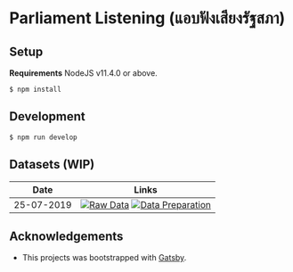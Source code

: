 # Parliament Listening (แอบฟังเสียงรัฐสภา)

## Setup
**Requirements** NodeJS v11.4.0 or above.

```
$ npm install 
```

## Development
```
$ npm run develop
```

## Datasets (WIP)
| Date | Links |
|---|---|
| 25-07-2019 | [![Raw Data][sheet-badge]]() [![Data Preparation][data-prep-badge]]() |


## Acknowledgements
- This projects was bootstrapped with [Gatsby][gatsby].

[gatsby]: https://www.gatsbyjs.org
[data-prep-badge]: https://img.shields.io/badge/-Data%20Preparation-brightgreen
[sheet-badge]: https://img.shields.io/badge/-Raw%20Data-brightgreen